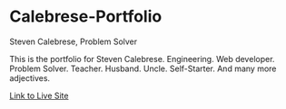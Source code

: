 # Calebrese-Portfolio
Steven Calebrese, Problem Solver

This is the portfolio for Steven Calebrese. Engineering. Web developer. Problem Solver. Teacher. Husband. Uncle. Self-Starter. And many more adjectives.


[Link to Live Site ](https://yakattak.github.io/Calebrese-Portfolio/)